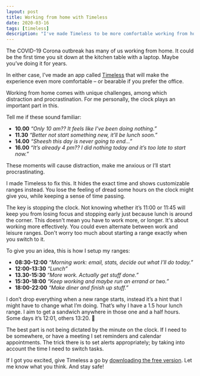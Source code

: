 ```yaml
---
layout: post
title: Working from home with Timeless
date: 2020-03-16
tags: [timeless]
description: "I've made Timeless to be more comfortable working from home."
---
```

The COVID-19 Corona outbreak has many of us working from home. It could be the first time you sit down at the kitchen table with a laptop. Maybe you’ve doing it for years.

In either case, I’ve made an app called [Timeless](/timeless) that will make the experience even more comfortable – or bearable if you prefer the office.

Working from home comes with unique challenges, among which distraction and procrastination. For me personally, the clock plays an important part in this.

Tell me if these sound familiar:
* **10.00**  _“Only 10 am?? It feels like I’ve been doing nothing.”_
* **11.30**  _“Better not start something new, it’ll be lunch soon.”_
* **14.00**  _“Sheesh this day is never going to end…”_
* **16.00**  _“It’s already 4 pm?? I did nothing today and it’s too late to start now.”_

These moments will cause distraction, make me anxious or I’ll start procrastinating.

I made Timeless to fix this. It hides the exact time and shows customizable ranges instead. You lose the feeling of dread some hours on the clock might give you, while keeping a sense of time passing.

The key is stopping the clock. Not knowing whether it’s 11:00 or 11:45 will keep you from losing focus and stopping early just because lunch is around the corner. This doesn't mean you have to work more, or longer. It's about working more effectively. You could even alternate between work and leisure ranges. Don't worry too much about starting a range exactly when you switch to it.

To give you an idea, this is how I setup my ranges:
* **08:30-12:00** _“Morning work: email, stats, decide out what I’ll do today.”_
* **12:00-13:30** _“Lunch”_
* **13.30-15:30** _“More work. Actually get stuff done.”_
* **15:30-18:00** _“Keep working and maybe run an errand or two.”_
* **18:00-22:00** _“Make diner and finish up stuff.”_

I don’t drop everything when a new range starts, instead it’s a hint that I might have to change what I’m doing. That’s why I have a 1.5 hour lunch range. I aim to get a sandwich anywhere in those one and a half hours. Some days it’s 12:01, others 13:20. 🥪

The best part is not being dictated by the minute on the clock. If I need to be somewhere, or have a meeting I set reminders and calendar appointments. The trick there is to set alerts appropriately; by taking into account the time I need to switch tasks.

If I got you excited, give Timeless a go by [downloading the free version](/timeless). Let me know what you think. And stay safe!
